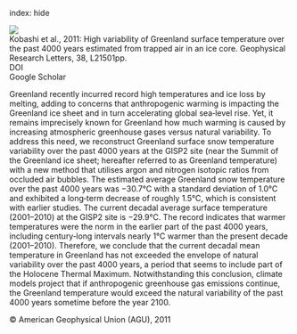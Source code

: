 index: hide

<div class="Citation">
    <div class="Citation-thumb CitationThumb-linked"  data-href="https://doi.org/10.1029/2011gl049444">
      <img src="https://static.claimspace.cloud/climate-study-static/refs/thumbs/5/Kobashi_et_al_2011-thumb.png" />
    </div>

  <div class="Citation-body">
    <div class="Citation-text">Kobashi et al., 2011: High variability of Greenland surface temperature over the past 4000 years estimated from trapped air in an ice core. <span class="Article-journal">Geophysical Research Letters, </span><span class="Article-volume">38, </span>L21501pp.</div>
    <div class="Citation-links">
      <div class="CitationLink" data-href="https://doi.org/10.1029/2011gl049444">
        <div class="CitationLink-icon CitationLink-Doi"></div>
        <div class="CitationLink-text">DOI</div>
      </div>
      <div class="CitationLink" data-href="https://scholar.google.com/scholar?q=10.1029/2011gl049444">
        <div class="CitationLink-icon CitationLink-Scholar"></div>
        <div class="CitationLink-text">Google Scholar</div>
      </div>
    </div>
  </div>
</div>

Greenland recently incurred record high temperatures and ice loss by melting, adding to concerns that anthropogenic warming is impacting the Greenland ice sheet and in turn accelerating global sea‐level rise. Yet, it remains imprecisely known for Greenland how much warming is caused by increasing atmospheric greenhouse gases versus natural variability. To address this need, we reconstruct Greenland surface snow temperature variability over the past 4000 years at the GISP2 site (near the Summit of the Greenland ice sheet; hereafter referred to as Greenland temperature) with a new method that utilises argon and nitrogen isotopic ratios from occluded air bubbles. The estimated average Greenland snow temperature over the past 4000 years was −30.7°C with a standard deviation of 1.0°C and exhibited a long‐term decrease of roughly 1.5°C, which is consistent with earlier studies. The current decadal average surface temperature (2001–2010) at the GISP2 site is −29.9°C. The record indicates that warmer temperatures were the norm in the earlier part of the past 4000 years, including century‐long intervals nearly 1°C warmer than the present decade (2001–2010). Therefore, we conclude that the current decadal mean temperature in Greenland has not exceeded the envelope of natural variability over the past 4000 years, a period that seems to include part of the Holocene Thermal Maximum. Notwithstanding this conclusion, climate models project that if anthropogenic greenhouse gas emissions continue, the Greenland temperature would exceed the natural variability of the past 4000 years sometime before the year 2100.

<div class="Citation-copy">
&copy; American Geophysical Union (AGU), 2011
</div>